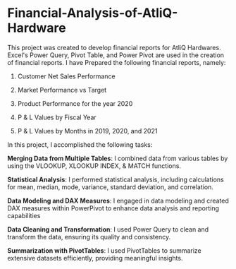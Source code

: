 # Financial-Analysis-of-AtliQ-Hardware
This project was created to develop financial reports for AtliQ Hardwares. Excel's Power Query, Pivot Table, and Power Pivot are used in the creation of financial reports.
I have Prepared the following financial reports, namely:

   1. Customer Net Sales Performance 
 
   2. Market Performance vs Target
 
   3. Product Performance for the year 2020 
  
   4. P & L Values by Fiscal Year 
 
   5.  P & L Values by Months in 2019, 2020, and 2021

In this project, I accomplished the following tasks:

**Merging Data from Multiple Tables**: I combined data from various tables by using the VLOOKUP, XLOOKUP INDEX, & MATCH functions.

**Statistical Analysis**: I performed statistical analysis, including calculations for mean, median, mode, variance, standard deviation, and correlation.

**Data Modeling and DAX Measures**: I engaged in data modeling and created DAX measures within PowerPivot to enhance data analysis and reporting capabilities

**Data Cleaning and Transformation**: I used Power Query to clean and transform the data, ensuring its quality and consistency.

**Summarization with PivotTables**: I used PivotTables to summarize extensive datasets efficiently, providing meaningful insights.


